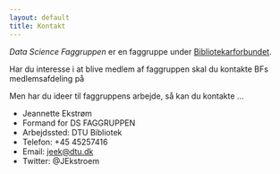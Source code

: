 ```yaml
---
layout: default
title: Kontakt
---
```


_Data Science Faggruppen_ er en faggruppe under <a href="http://www.bf.dk">Bibliotekarforbundet</a>.<br>

Har du interesse i at blive medlem af faggruppen skal du kontakte BFs medlemsafdeling på <email>

Men har du ideer til faggruppens arbejde, så kan du kontakte ...<br>

   - Jeannette Ekstrøm
   - Formand for DS FAGGRUPPEN
   - Arbejdssted: DTU Bibliotek <br>
   - Telefon: +45 45257416 <br />
   - Email: <a href="mailto:jeek@dtu.dk">jeek@dtu.dk</a> <br />
   - Twitter: @JEkstroem <br />




<br>
<br>
<br>
<br>
<br>
<br>
<br>
<br>
<br>
<br>
<br>
<br>
<br>
<br>
